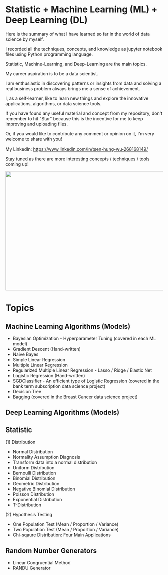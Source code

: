 # Statistic + Machine Learning (ML) + Deep Learning (DL)

Here is the summary of what I have learned so far in the world of data science by myself.

I recorded all the techniques, concepts, and knowledge as jupyter notebook files using Python programming language.

Statistic, Machine-Learning, and Deep-Learning are the main topics.

My career aspiration is to be a data scientist. 

I am enthusiastic in discovering patterns or insights from data and solving a real business problem always brings me a sense of achievement. 

I, as a self-learner, like to learn new things and explore the innovative applications, algorithms, or data science tools.

If you have found any useful material and concept from my repository, don't remember to hit "Star" because this is the incentive for me to keep improving and uploading files.   

Or, if you would like to contribute any comment or opinion on it, I'm very welcome to share with you!

My LinkedIn: https://www.linkedin.com/in/tsen-hung-wu-268168149/

Stay tuned as there are more interesting concepts / techniques / tools coming up!

<p align="middle">
  <img height="380" width="620" src="https://github.com/tsenhungwu/ML_Statistic_Summary/blob/master/image_1.png" /> 
</p>

# Topics 
## Machine Learning Algorithms (Models)
* Bayesian Optimization - Hyperparameter Tuning (covered in each ML model)
* Gradient Descent (Hand-written)
* Naive Bayes
* Simple Linear Regression
* Multiple Linear Regression
* Regularized Multiple Linear Regression - Lasso / Ridge / Elastic Net
* Logistic Regression (Hand-written)
* SGDClassifier - An efficient type of Logistic Regression (covered in the bank term subscription data science project)
* Decision Tree
* Bagging (covered in the Breast Cancer data science project)

## Deep Learning Algorithms (Models)

## Statistic
(1) Distribution
* Normal Distribution
* Normality Assumption Diagnosis
* Transform data into a normal distribution
* Uniform Distribution
* Bernoulli Distribution
* Binomial Distribution
* Geometric Distribution
* Negative Binomial Distribution
* Poisson Distribution
* Exponential Distribution
* T-Distribution

(2) Hypothesis Testing
* One Population Test (Mean / Proportion / Variance) 
* Two Population Test (Mean / Proportion / Variance) 
* Chi-sqaure Distribution: Four Main Applications

## Random Number Generators
* Linear Congruential Method
* RANDU Generator
